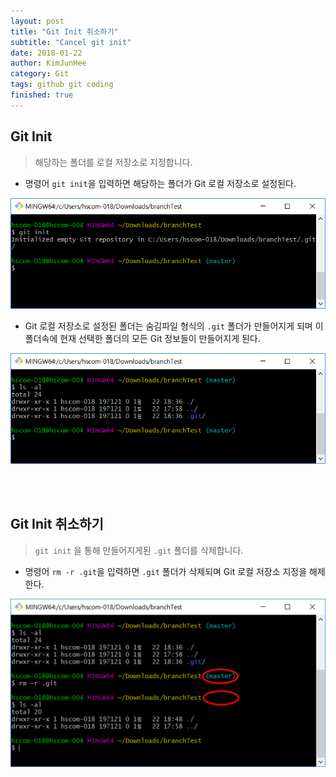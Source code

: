 ```yaml
---
layout: post
title: "Git Init 취소하기"
subtitle: "Cancel git init"
date: 2018-01-22
author: KimJunHee
category: Git
tags: github git coding
finished: true
---
```


## Git Init

> 해당하는 폴더를 로컬 저장소로 지정합니다.

* 명령어 ```git init```을 입력하면 해당하는 폴더가 Git 로컬 저장소로 설정된다.

![Git](/img/git_init.png "git init")

* Git 로컬 저장소로 설정된 폴더는 숨김파일 형식의 ```.git``` 폴더가 만들어지게 되며 이 폴더속에 현재 선택한 폴더의 모든 Git 정보들이 만들어지게 된다.

![Git](/img/git_folder.png "git folder")

<br/><br/>
## Git Init 취소하기

> ```git init``` 을 통해 만들어지게된 ```.git``` 폴더를 삭제합니다.


* 명령어 ```rm -r .git```을 입력하면 ```.git``` 폴더가 삭제되며 Git 로컬 저장소 지정을 해제한다.

![Git](/img/git_cancle_init.png "cancle init")

